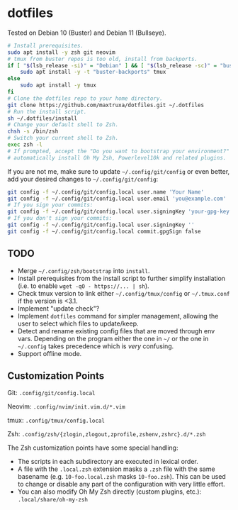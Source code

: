 # dotfiles

Tested on Debian 10 (Buster) and Debian 11 (Bullseye).

```sh
# Install prerequisites.
sudo apt install -y zsh git neovim
# tmux from buster repos is too old, install from backports.
if [ "$(lsb_release -si)" = "Debian" ] && [ "$(lsb_release -sc)" = "buster"]; then
    sudo apt install -y -t "buster-backports" tmux
else
    sudo apt install -y tmux
fi
# Clone the dotfiles repo to your home directory.
git clone https://github.com/maxtruxa/dotfiles.git ~/.dotfiles
# Run the install script.
sh ~/.dotfiles/install
# Change your default shell to Zsh.
chsh -s /bin/zsh
# Switch your current shell to Zsh.
exec zsh -l
# If prompted, accept the "Do you want to bootstrap your environment?" to
# automatically install Oh My Zsh, Powerlevel10k and related plugins.
```

If you are not me, make sure to update `~/.config/git/config` or even better,
add your desired changes to `~/.config/git/config`:
```sh
git config -f ~/.config/git/config.local user.name 'Your Name'
git config -f ~/.config/git/config.local user.email 'you@example.com'
# If you sign your commits:
git config -f ~/.config/git/config.local user.signingKey 'your-gpg-key'
# If you don't sign your commits:
git config -f ~/.config/git/config.local user.signingKey ''
git config -f ~/.config/git/config.local commit.gpgSign false
```

## TODO

- Merge `~/.config/zsh/bootstrap` into `install`.
- Install prerequisites from the install script to further simplify installation
  (i.e. to enable `wget -qO - https://... | sh`).
- Check tmux version to link either `~/.config/tmux/config` or `~/.tmux.conf` if
  the version is <3.1.
- Implement "update check"?
- Implement `dotfiles` command for simpler management, allowing the user to
  select which files to update/keep.
- Detect and rename existing config files that are moved through env vars.
  Depending on the program either the one in `~/` or the one in `~/.config`
  takes precedence which is *very* confusing.
- Support offline mode.

## Customization Points

Git: `.config/git/config.local`

Neovim: `.config/nvim/init.vim.d/*.vim`

tmux: `.config/tmux/config.local`

Zsh: `.config/zsh/{zlogin,zlogout,zprofile,zshenv,zshrc}.d/*.zsh`

The Zsh customization points have some special handling:
- The scripts in each subdirectory are executed in lexical order.
- A file with the `.local.zsh` extension masks a `.zsh` file with the same
  basename (e.g. `10-foo.local.zsh` masks `10-foo.zsh`). This can be used to
  change or disable any part of the configuration with very little effort.
- You can also modify Oh My Zsh directly (custom plugins, etc.):
  `.local/share/oh-my-zsh`
